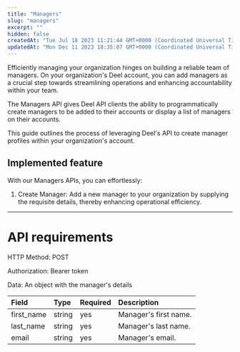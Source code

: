 ```yaml
---
title: "Managers"
slug: "managers"
excerpt: ""
hidden: false
createdAt: "Tue Jul 18 2023 11:21:44 GMT+0000 (Coordinated Universal Time)"
updatedAt: "Mon Dec 11 2023 18:35:07 GMT+0000 (Coordinated Universal Time)"
---
```

Efficiently managing your organization hinges on building a reliable team of managers. On your organization's Deel account, you can add managers as a crucial step towards streamlining operations and enhancing accountability within your team. 

The Managers API gives Deel API clients the ability to programmatically create managers to be added to their accounts or display a list of managers on their accounts. 

This guide outlines the process of leveraging Deel's API to create manager profiles within your organization's account. 

## Implemented feature

With our Managers APIs, you can effortlessly:

1. Create Manager: Add a new manager to your organization by supplying the requisite details, thereby enhancing operational efficiency.

***

# API requirements

HTTP Method: POST 

Authorization: Bearer token

Data: An object with the manager's details

| Field      | Type   | Required | Description           |
| :--------- | :----- | :------- | :-------------------- |
| first_name | string | yes      | Manager's first name. |
| last_name  | string | yes      | Manager's last name.  |
| email      | string | yes      | Manager's email.      |

